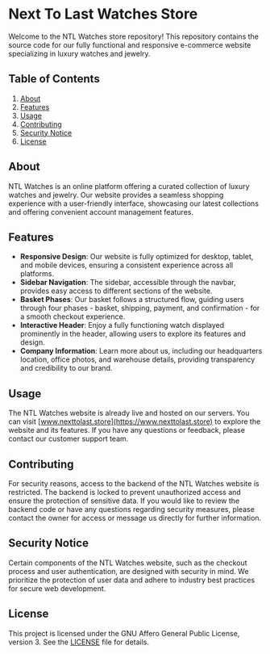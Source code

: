 # Next To Last Watches Store

Welcome to the NTL Watches store repository! This repository contains the source code for our fully functional and responsive e-commerce website specializing in luxury watches and jewelry.

## Table of Contents

1. [About](#about)
2. [Features](#features)
3. [Usage](#usage)
4. [Contributing](#contributing)
5. [Security Notice](#security-notice)
6. [License](#license)

## About

NTL Watches is an online platform offering a curated collection of luxury watches and jewelry. Our website provides a seamless shopping experience with a user-friendly interface, showcasing our latest collections and offering convenient account management features.

## Features

- **Responsive Design**: Our website is fully optimized for desktop, tablet, and mobile devices, ensuring a consistent experience across all platforms.
- **Sidebar Navigation**: The sidebar, accessible through the navbar, provides easy access to different sections of the website.
- **Basket Phases**: Our basket follows a structured flow, guiding users through four phases - basket, shipping, payment, and confirmation - for a smooth checkout experience.
- **Interactive Header**: Enjoy a fully functioning watch displayed prominently in the header, allowing users to explore its features and design.
- **Company Information**: Learn more about us, including our headquarters location, office photos, and warehouse details, providing transparency and credibility to our brand.

## Usage

The NTL Watches website is already live and hosted on our servers. You can visit [www.nexttolast.store](https://www.nexttolast.store) to explore the website and its features. If you have any questions or feedback, please contact our customer support team.

## Contributing

For security reasons, access to the backend of the NTL Watches website is restricted. The backend is locked to prevent unauthorized access and ensure the protection of sensitive data. If you would like to review the backend code or have any questions regarding security measures, please contact the owner for access or message us directly for further information.

## Security Notice

Certain components of the NTL Watches website, such as the checkout process and user authentication, are designed with security in mind. We prioritize the protection of user data and adhere to industry best practices for secure web development.

## License

This project is licensed under the GNU Affero General Public License, version 3. See the [LICENSE](LICENSE) file for details.

